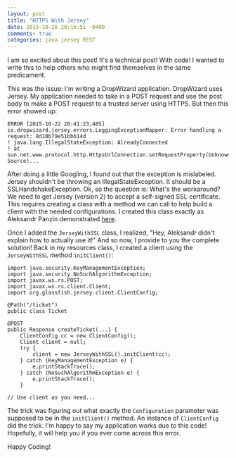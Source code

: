 ```yaml
---
layout: post
title: "HTTPS With Jersey"
date: 2015-10-26 20:16:51 -0400
comments: true
categories: java jersey REST
---
```

I am so excited about this post! It's a technical post! With code! I wanted to write this to help others who might find themselves in the same predicament.

This was the issue: I'm writing a DropWizard application. DropWizard uses Jersey. My application needed to take in a POST request and use the post body to make a POST request to a trusted server using HTTPS. But then this error showed up:

    ERROR [2015-10-22 20:41:23,405] io.dropwizard.jersey.errors.LoggingExceptionMapper: Error handling a request: 8d10b79e51bbb14d
    ! java.lang.IllegalStateException: AlreadyConnected
    ! at sun.net.www.protocol.http.HttpsUrlConnection.setRequestProperty(Unknown Source)...
    
After doing a little Googling, I found out that the exception is mislabeled. Jersey shouldn't be throwing an IllegalStateException. It should be a SSLHandshakeException. Ok, so the question is: What's the workaround? We need to get Jersey (version 2) to accept a self-signed SSL certificate. This requires creating a class with a method we can call to help build a client with the needed configurations. I created this class exactly as Aleksandr Panzin demonstrated [here](https://gist.github.com/JAlexoid/b15dba31e5919586ae51).

Once I added the `JerseyWithSSL` class, I realized, "Hey, Aleksandr didn't explain how to actually use it!" And so now, I provide to you the complete solution! Back in my resources class, I created a client using the `JerseyWithSSL` method `initClient()`:

    import java.security.KeyManagementException;
    import java.security.NoSuchAlgorithmException;
    import javax.ws.rs.POST;
    import javax.ws.rs.client.Client;
    import org.glassfish.jersey.client.ClientConfig;

    @Path("/ticket")
    public class Ticket
    
    @POST
    public Response createTicket(...) {
    	ClientConfig cc = new ClientConfig();
    	Client client = null;
    	try {
    		client = new JerseyWithSSL().initClient(cc);
        } catch (KeyManagementException e) {
            e.printStackTrace();
        } catch (NoSuchAlgorithmException e) { 
            e.printStackTrace();
        }
    
    // Use client as you need...
    
The trick was figuring out what exactly the `Configuration` parameter was supposed to be in the `initClient()` method. An instance of `ClientConfig` did the trick. I'm happy to say my application works due to this code! Hopefully, it will help you if you ever come across this error.

Happy Coding!
